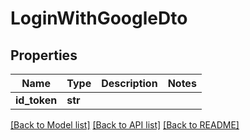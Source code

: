 # LoginWithGoogleDto

## Properties
Name | Type | Description | Notes
------------ | ------------- | ------------- | -------------
**id_token** | **str** |  | 

[[Back to Model list]](../README.md#documentation-for-models) [[Back to API list]](../README.md#documentation-for-api-endpoints) [[Back to README]](../README.md)

